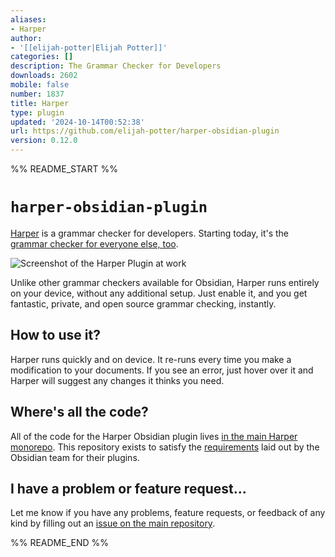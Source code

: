 ```yaml
---
aliases:
- Harper
author:
- '[[elijah-potter|Elijah Potter]]'
categories: []
description: The Grammar Checker for Developers
downloads: 2602
mobile: false
number: 1837
title: Harper
type: plugin
updated: '2024-10-14T00:52:38'
url: https://github.com/elijah-potter/harper-obsidian-plugin
version: 0.12.0
---
```


%% README_START %%

# `harper-obsidian-plugin`

[Harper](https://github.com/elijah-potter/harper) is a grammar checker for developers.
Starting today, it's the [grammar checker for everyone else, too](https://writewithharper.com/obsidian/).

![Screenshot of the Harper Plugin at work](./screenshot.webp)

Unlike other grammar checkers available for Obsidian, Harper runs entirely on your device, without any additional setup. Just enable it, and you get fantastic, private, and open source grammar checking, instantly.

## How to use it?

Harper runs quickly and on device.
It re-runs every time you make a modification to your documents.
If you see an error, just hover over it and Harper will suggest any changes it thinks you need.

## Where's all the code?

All of the code for the Harper Obsidian plugin lives [in the main Harper monorepo](https://github.com/elijah-potter/harper/tree/master/packages/obsidian-plugin).
This repository exists to satisfy the [requirements](https://docs.obsidian.md/Plugins/Releasing/Submit+your+plugin) laid out by the Obsidian team for their plugins.

## I have a problem or feature request...

Let me know if you have any problems, feature requests, or feedback of any kind by filling out an [issue on the main repository](https://github.com/elijah-potter/harper/issues/new).


%% README_END %%